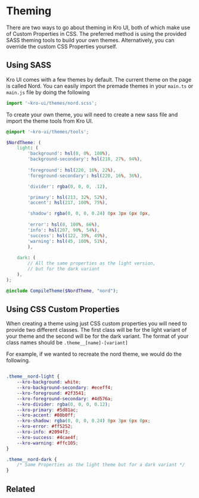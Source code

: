# Theming

There are two ways to go about theming in Kro UI, both of which make use of Custom Properties in CSS.
The preferred method is using the provided SASS theming tools to build your own themes. Alternatively, you can override the custom CSS Properties
yourself.

## Using SASS
Kro UI comes with a few themes by default. The current theme on the page is called Nord. You can easily import the premade themes in 
your `main.ts` or `main.js` file by doing the following
```ts
import '~kro-ui/themes/nord.scss';
```

To create your own theme, you will need to create a new sass file and import the theme tools from Kro UI.
```scss
@import '~kro-ui/themes/tools';

$NordTheme: (
    light: (
        'background': hsl(0, 0%, 100%),
        'background-secondary': hsl(218, 27%, 94%),
        
        'foreground': hsl(220, 16%, 22%),
        'foreground-secondary': hsl(220, 16%, 36%),

        'divider': rgba(0, 0, 0, .12),

        'primary': hsl(213, 32%, 52%),
        'accent': hsl(217, 100%, 75%),

        'shadow': rgba(0, 0, 0, 0.24) 0px 3px 6px 0px,
        
        'error': hsl(0, 100%, 66%),
        'info': hsl(207, 90%, 54%),
        'success': hsl(122, 39%, 49%),
        'warning': hsl(45, 100%, 51%),
        ),
        
    dark: (
        // All the same properties as the light version,
        // but for the dark variant
    ),
);

@include CompileTheme($NordTheme, "nord");
```


## Using CSS Custom Properties
When creating a theme using just CSS custom properties you will need to provide two different classes. The first class will be
for the light variant of your theme and the second will be for the dark variant. The format of your class names should be `.theme__[name]-[variant]`

For example, if we wanted to recreate the nord theme, we would do the following.
```css

.theme__nord-light {
    --kro-background: white;
    --kro-background-secondary: #eceff4;
    --kro-foreground: #2f3541;
    --kro-foreground-secondary: #4d576a;
    --kro-divider: rgba(0, 0, 0, 0.12);
    --kro-primary: #5d81ac;
    --kro-accent: #80b0ff;
    --kro-shadow: rgba(0, 0, 0, 0.24) 0px 3px 6px 0px;
    --kro-error: #ff5252;
    --kro-info: #2094f3;
    --kro-success: #4cae4f;
    --kro-warning: #ffc105;
}

.theme__nord-dark {
    /* Same Properties as the light theme but for a dark variant */
}

```


## Related
<press-article-link title="Composables" to="/composables" subtitle="Using Composables"></press-article-link>